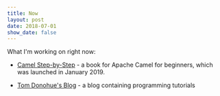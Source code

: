 ```yaml
---
title: Now
layout: post
date: 2018-07-01
show_date: false
---
```

What I'm working on right now:

- [Camel Step-by-Step][camelsbs] - a book for Apache Camel for beginners, which was launched in January 2019.

- [Tom Donohue's Blog][tomd] - a blog containing programming tutorials

[camelsbs]: https://cleverbuilder.com/camelstepbystep
[tomd]: https://tomd.xyz

